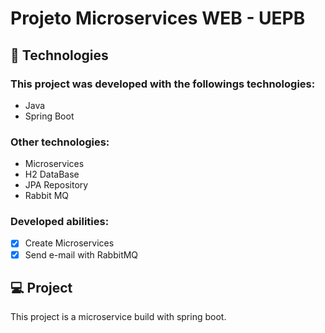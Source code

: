 # Projeto Microservices WEB - UEPB

## 🚀 Technologies

### This project was developed with the followings technologies:

<ul>
  <li>Java</li>
  <li>Spring Boot</li>
</ul>

### Other technologies:

<ul>
  <li>Microservices</li>
  <li>H2 DataBase</li>
  <li>JPA Repository</li>
  <li>Rabbit MQ</li>
</ul>

### Developed abilities:

- [x] Create Microservices
- [x] Send e-mail with RabbitMQ

## 💻 Project

This project is a microservice build with spring boot.
